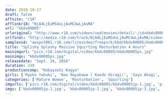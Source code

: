```yaml
---
date: 2018-10-27
draft: false
affsite: "r18"
afflinkr18: "NjA4LjEuMS4xLjAuMC4wLjAuMA"
url: "kbdv00005"
urloriginal: "http://www.r18.com/videos/vod/movies/detail/-/id=kbdv00005"
urlfinal: "http://media.r18.com/track/NjA4LjEuMS4xLjAuMC4wLjAuMA/videos/vod/movies/detail/-/id=kbdv00005"
samplevid: "awspv3001.r18.com/litevideo/freepv/k/kbd/kbdv00005/kbdv00005_dmb_w.mp4"
title: "Splishy Splashy Massive Squirting Masturbation 4 Hours"
mainimgurl: "pics.r18.com/digital/video/kbdv00005/kbdv00005ps.jpg"
mainimgs: "kbdv00005ps.jpg"
releasedate: "Sept. 24, 2016"
duration: 240
productioncomp: "Kobayashi Kogyo"
girls: ['Ryoko Yabuki', 'Nao Hayakawa ( Kaede Hiragi)', 'Sayo Akagi', 'Ayumi Minami', 'Manami Watanuki']
categories: ['Mature Woman', 'Masturbation', 'Squirting']
imgurls: ['pics.r18.com/digital/video/kbdv00005/kbdv00005jp-1.jpg', 'pics.r18.com/digital/video/kbdv00005/kbdv00005jp-2.jpg', 'pics.r18.com/digital/video/kbdv00005/kbdv00005jp-3.jpg', 'pics.r18.com/digital/video/kbdv00005/kbdv00005jp-4.jpg', 'pics.r18.com/digital/video/kbdv00005/kbdv00005jp-5.jpg', 'pics.r18.com/digital/video/kbdv00005/kbdv00005jp-6.jpg', 'pics.r18.com/digital/video/kbdv00005/kbdv00005jp-7.jpg', 'pics.r18.com/digital/video/kbdv00005/kbdv00005jp-8.jpg', 'pics.r18.com/digital/video/kbdv00005/kbdv00005jp-9.jpg', 'pics.r18.com/digital/video/kbdv00005/kbdv00005jp-10.jpg', 'pics.r18.com/digital/video/kbdv00005/kbdv00005jp-11.jpg', 'pics.r18.com/digital/video/kbdv00005/kbdv00005jp-12.jpg', 'pics.r18.com/digital/video/kbdv00005/kbdv00005jp-13.jpg', 'pics.r18.com/digital/video/kbdv00005/kbdv00005jp-14.jpg', 'pics.r18.com/digital/video/kbdv00005/kbdv00005jp-15.jpg', 'pics.r18.com/digital/video/kbdv00005/kbdv00005jp-16.jpg', 'pics.r18.com/digital/video/kbdv00005/kbdv00005jp-17.jpg', 'pics.r18.com/digital/video/kbdv00005/kbdv00005jp-18.jpg', 'pics.r18.com/digital/video/kbdv00005/kbdv00005jp-19.jpg', 'pics.r18.com/digital/video/kbdv00005/kbdv00005jp-20.jpg']
imgs: ['kbdv00005jp-1.jpg', 'kbdv00005jp-2.jpg', 'kbdv00005jp-3.jpg', 'kbdv00005jp-4.jpg', 'kbdv00005jp-5.jpg', 'kbdv00005jp-6.jpg', 'kbdv00005jp-7.jpg', 'kbdv00005jp-8.jpg', 'kbdv00005jp-9.jpg', 'kbdv00005jp-10.jpg', 'kbdv00005jp-11.jpg', 'kbdv00005jp-12.jpg', 'kbdv00005jp-13.jpg', 'kbdv00005jp-14.jpg', 'kbdv00005jp-15.jpg', 'kbdv00005jp-16.jpg', 'kbdv00005jp-17.jpg', 'kbdv00005jp-18.jpg', 'kbdv00005jp-19.jpg', 'kbdv00005jp-20.jpg']
---
```


